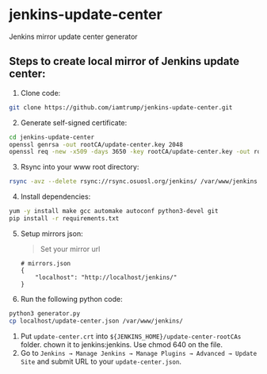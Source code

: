 # jenkins-update-center  

Jenkins mirror update center generator


## Steps to create local mirror of Jenkins update center:

1. Clone code:

```bash
git clone https://github.com/iamtrump/jenkins-update-center.git 
```

2. Generate self-signed certificate:

```bash
cd jenkins-update-center
openssl genrsa -out rootCA/update-center.key 2048
openssl req -new -x509 -days 3650 -key rootCA/update-center.key -out rootCA/update-center.crt
```

3. Rsync into your www root directory:

```bash
rsync -avz --delete rsync://rsync.osuosl.org/jenkins/ /var/www/jenkins
```

4. Install dependencies:

```bash
yum -y install make gcc automake autoconf python3-devel git
pip install -r requirements.txt
```
5. Setup mirrors json:

   > Set your mirror url
   
   ```
   # mirrors.json
   {
       "localhost": "http://localhost/jenkins/"
   }
   ```
   
6. Run the following python code:

```bash
python3 generator.py
cp localhost/update-center.json /var/www/jenkins/
```

1. Put `update-center.crt` into `${JENKINS_HOME}/update-center-rootCAs` folder. chown it to jenkins:jenkins. Use chmod 640 on the file.
2. Go to `Jenkins → Manage Jenkins → Manage Plugins → Advanced → Update Site` and submit URL to your `update-center.json`.

